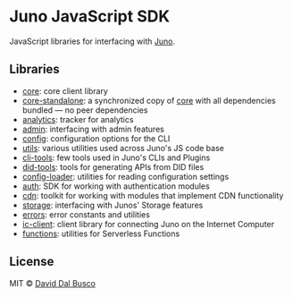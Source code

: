 # Juno JavaScript SDK

JavaScript libraries for interfacing with [Juno].

## Libraries

- [core](/packages/core): core client library
- [core-standalone](/packages/core-standalone): a synchronized copy of [core](/packages/core) with all dependencies bundled — no peer dependencies
- [analytics](/packages/analytics): tracker for analytics
- [admin](/packages/admin): interfacing with admin features
- [config](/packages/config): configuration options for the CLI
- [utils](/packages/utils): various utilities used across Juno's JS code base
- [cli-tools](/packages/cli-tools): few tools used in Juno's CLIs and Plugins
- [did-tools](/packages/did-tools): tools for generating APIs from DID files
- [config-loader](/packages/config-loader): utilities for reading configuration settings
- [auth](/packages/auth): SDK for working with authentication modules
- [cdn](/packages/cdn): toolkit for working with modules that implement CDN functionality
- [storage](/packages/storage): interfacing with Junos' Storage features
- [errors](/packages/errors): error constants and utilities
- [ic-client](/packages/ic-client): client library for connecting Juno on the Internet Computer
- [functions](/packages/functions): utilities for Serverless Functions

## License

MIT © [David Dal Busco](mailto:david.dalbusco@outlook.com)

[juno]: https://juno.build
